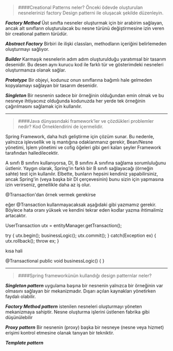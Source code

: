 >####Creational Patterns neler? Önceki ödevde oluşturulan nesnelerinizi factory Design patterni ile oluşacak şekilde düzenleyin.

**_Factory Method_**
Üst sınıfta nesneler oluşturmak için bir arabirim sağlayan, ancak alt sınıfların oluşturulacak bu nesne türünü değiştirmesine izin veren bir creational pattern türüdür.

**_Abstract Factory_**
Birbiri ile ilişki classları, methodların içeriğini belirlemeden oluşturmayı sağlıyor.

**_Builder_**
Karmaşık nesnelerin adım adım oluşturulduğu yaratımsal bir tasarım desenidir. Bu desen aynı kurucu kod ile farklı tür ve gösterimdeki nesneleri oluşturmanıza olanak sağlar.

**_Prototype_**
Bir objeyi, kodunuz onun sınıflarına bağımlı hale gelmeden kopyalamayı sağlayan bir tasarım desenidir.

**_Singleton_**
Bir nesnenin sadece bir örneğinin olduğundan emin olmak ve bu nesneye ihtiyacınız olduğunda kodunuzda her yerde tek örneğinin çağırılmasını sağlamak için kullanılır.


---
>####Java dünyasındaki framework’ler ve çözdükleri problemler nedir? Kod Örneklendirini de içermelidir.

Spring Framework, daha hızlı geliştirme için çözüm sunar. Bu nedenle, yalnızca işlevsellik ve iş mantığına odaklanmanız gerekir,
Bean/Nesne yönetimi, İşlem yönetimi ve cofig öğeleri gibi geri kalan şeyler Framework tarafından halledilecektir.

A sınıfı B sınıfını kullanıyorsa, DI, B sınıfını A sınıfına sağlama sorumluluğunu üstlenir. Yaygın olarak, Spring'in farklı bir B sınıfı sağlayacağı (örneğin sahte) test için kullanılır.
Elbette, bunların hepsini kendiniz yapabilirsiniz, ancak Spring'in (veya başka bir DI çerçevesinin) bunu sizin için yapmasına izin verirseniz, genellikle daha az iş olur.

@Transaction'dan örnek vermek gerekirse

eğer @Transaction kullanmayacaksak aşağıdaki gibi yazmamız gerekir. Böylece hata oranı yüksek ve kendini tekrar eden kodlar yazma ihtimalimiz artacaktır.

UserTransaction utx = entityManager.getTransaction();

try {
utx.begin();
businessLogic();
utx.commit();
} catch(Exception ex) {
utx.rollback();
throw ex;
}

kısa hali

@Transactional
public void businessLogic() {
}

---
>####Spring frameworkünün kullandığı design patternlar neler?

**_Singleton pattern_**
uygulama başına bir nesnenin yalnızca bir örneğinin var olmasını sağlayan bir mekanizmadır. Dışarı açılan kaynakları yönetirken faydalı olabilir.

**_Factory Method pattern_**
istenilen nesneleri oluşturmayı yöneten mekanizmaya sahiptir. Nesne oluşturma işlerini üstlenen fabrika gibi düşünülebilir

**_Proxy pattern_**
Bir nesnenin (proxy) başka bir nesneye (nesne veya hizmet) erişimi kontrol etmesine olanak tanıyan bir tekniktir.

**_Template pattern_**